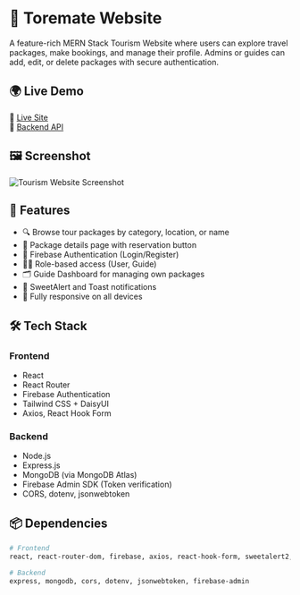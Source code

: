 # 🧳 Toremate Website

A feature-rich MERN Stack Tourism Website where users can explore travel packages, make bookings, and manage their profile. Admins or guides can add, edit, or delete packages with secure authentication.

## 🌍 Live Demo

🔗 [Live Site](https://package-code.web.app)  
🔗 [Backend API](https://package-booking-server.vercel.app)

## 🖼️ Screenshot

![Tourism Website Screenshot](https://i.ibb.co/5gFZVLDs/Capture.png)

## 🚀 Features

- 🔍 Browse tour packages by category, location, or name  
- 🧾 Package details page with reservation button  
- 🔐 Firebase Authentication (Login/Register)  
- 🧑‍💼 Role-based access (User, Guide)  
- 🗂️ Guide Dashboard for managing own packages  
- 💬 SweetAlert and Toast notifications  
- 📱 Fully responsive on all devices  

## 🛠️ Tech Stack

### Frontend

- React  
- React Router  
- Firebase Authentication  
- Tailwind CSS + DaisyUI  
- Axios, React Hook Form  

### Backend

- Node.js  
- Express.js  
- MongoDB (via MongoDB Atlas)  
- Firebase Admin SDK (Token verification)  
- CORS, dotenv, jsonwebtoken  

## 📦 Dependencies

```bash
# Frontend
react, react-router-dom, firebase, axios, react-hook-form, sweetalert2, react-toastify

# Backend
express, mongodb, cors, dotenv, jsonwebtoken, firebase-admin
